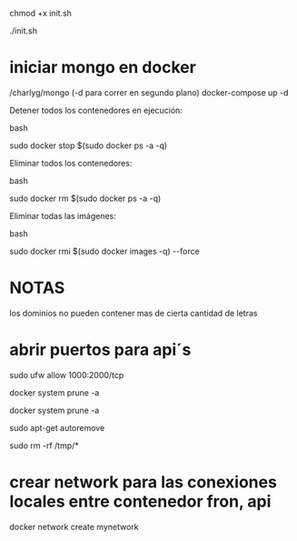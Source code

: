 chmod +x init.sh

./init.sh

# iniciar mongo en docker
/charlyg/mongo (-d para correr en segundo plano)
docker-compose up -d


Detener todos los contenedores en ejecución:

bash

sudo docker stop $(sudo docker ps -a -q)

Eliminar todos los contenedores:

bash

sudo docker rm $(sudo docker ps -a -q)

Eliminar todas las imágenes:

bash

sudo docker rmi $(sudo docker images -q) --force

# NOTAS
los dominios no pueden contener mas de cierta cantidad de letras

# abrir puertos para api´s
sudo ufw allow 1000:2000/tcp





docker system prune -a


docker system prune -a

sudo apt-get autoremove

sudo rm -rf /tmp/*



# crear network para las conexiones locales entre contenedor fron, api
docker network create mynetwork
